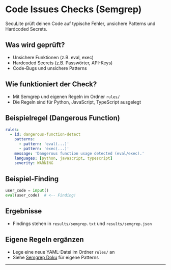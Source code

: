 # Code Issues Checks (Semgrep)

SecuLite prüft deinen Code auf typische Fehler, unsichere Patterns und Hardcoded Secrets.

## Was wird geprüft?
- Unsichere Funktionen (z.B. eval, exec)
- Hardcoded Secrets (z.B. Passwörter, API-Keys)
- Code-Bugs und unsichere Patterns

## Wie funktioniert der Check?
- Mit Semgrep und eigenen Regeln im Ordner `rules/`
- Die Regeln sind für Python, JavaScript, TypeScript ausgelegt

## Beispielregel (Dangerous Function)
```yaml
rules:
  - id: dangerous-function-detect
    patterns:
      - pattern: 'eval(...)'
      - pattern: 'exec(...)'
    message: 'Dangerous function usage detected (eval/exec).'
    languages: [python, javascript, typescript]
    severity: WARNING
```

## Beispiel-Finding
```python
user_code = input()
eval(user_code)  # <-- Finding!
```

## Ergebnisse
- Findings stehen in `results/semgrep.txt` und `results/semgrep.json`

## Eigene Regeln ergänzen
- Lege eine neue YAML-Datei im Ordner `rules/` an
- Siehe [Semgrep Doku](https://semgrep.dev/docs/writing-rules/) für eigene Patterns

---

